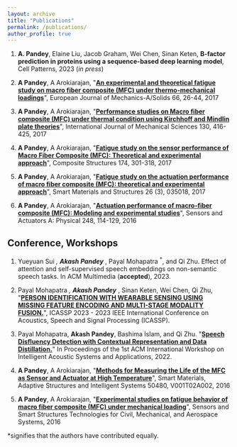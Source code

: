 ```yaml
---
layout: archive
title: "Publications"
permalink: /publications/
author_profile: true
---
```

1. **A. Pandey**, Elaine Liu, Jacob Graham, Wei Chen, Sinan Keten, **B-factor prediction in proteins using a sequence-based deep learning model**, Cell Patterns, 2023 (*in press*)
2. **A Pandey**, A Arokiarajan, "[**An experimental and theoretical fatigue study on macro fiber composite (MFC) under thermo-mechanical loadings**](https://www.sciencedirect.com/science/article/pii/S0997753817301286)", European Journal of Mechanics-A/Solids 66, 26-44, 2017

3. **A Pandey**, A Arokiarajan, "[**Performance studies on Macro fiber composite (MFC) under thermal condition using Kirchhoff and Mindlin plate theories**](https://www.sciencedirect.com/science/article/pii/S0020740316308669)", International Journal of Mechanical Sciences 130, 416-425, 2017

4. **A Pandey**, A Arokiarajan, "[**Fatigue study on the sensor performance of Macro Fiber Composite (MFC): Theoretical and experimental approach**](https://www.sciencedirect.com/science/article/pii/S026382231632918X)", 
Composite Structures 174, 301-318, 2017

5. **A Pandey**, A Arokiarajan, "[**Fatigue study on the actuation performance of macro fiber composite (MFC): theoretical and experimental approach**](https://iopscience.iop.org/article/10.1088/1361-665X/aa59e9/meta)", 
Smart Materials and Structures 26 (3), 035018, 2017

6. **A Pandey**, A Arokiarajan, "[**Actuation performance of macro-fiber composite (MFC): Modeling and experimental studies**](https://www.sciencedirect.com/science/article/pii/S0924424716303569)", 
Sensors and Actuators A: Physical 248, 114-129, 2016

Conference, Workshops
------
1. Yueyuan Sui <sup>*</sup>, **Akash Pandey** <sup>*</sup>, Payal Mohapatra <sup>*</sup>, and Qi Zhu. Effect of attention and self-supervised speech embeddings on non-semantic speech tasks. In ACM Multimedia (**accepted**), 2023.

2. Payal Mohapatra <sup>*</sup>, **Akash Pandey** <sup>*</sup>, Sinan Keten, Wei Chen, Qi Zhu, "[**PERSON IDENTIFICATION WITH WEARABLE SENSING USING MISSING
FEATURE ENCODING AND MULTI-STAGE MODALITY FUSION.**](https://ieeexplore.ieee.org/stamp/stamp.jsp?arnumber=10097005)", ICASSP 2023 - 2023 IEEE International Conference on Acoustics, Speech and Signal Processing (ICASSP).

3. Payal Mohapatra, **Akash Pandey**, Bashima Islam, and Qi Zhu. "[**Speech Disfluency Detection with Contextual Representation and Data Distillation.**](https://dl.acm.org/doi/abs/10.1145/3539490.3539601)" In Proceedings of the 1st ACM International Workshop on Intelligent Acoustic Systems and Applications, 2022.

4. **A Pandey**, A Arokiarajan, "[**Methods for Measuring the Life of the MFC as Sensor and Actuator at High Temperature**](https://asmedigitalcollection.asme.org/SMASIS/proceedings-abstract/SMASIS2016/V001T02A002/285473)", 
Smart Materials, Adaptive Structures and Intelligent Systems 50480, V001T02A002, 2016

5. **A Pandey**, A Arokiarajan, "[**Experimental studies on fatigue behavior of macro fiber composite (MFC) under mechanical loading**](https://www.spiedigitallibrary.org/conference-proceedings-of-spie/9803/98032V/Experimental-studies-on-fatigue-behavior-of-macro-fiber-composite-MFC/10.1117/12.2218742.full)", 
Sensors and Smart Structures Technologies for Civil, Mechanical, and Aerospace Systems, 2016

*signifies that the authors have contributed equally.